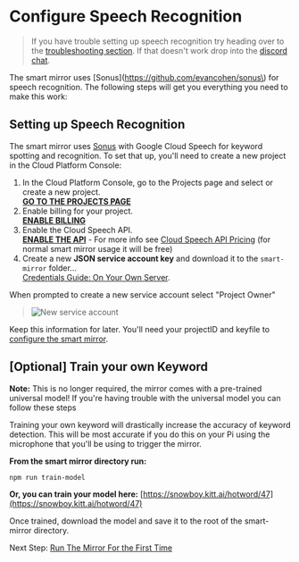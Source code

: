 # Configure Speech Recognition

> If you have trouble setting up speech recognition try heading over to the [troubleshooting section](troubleshooting.md). If that doesn't work drop into the [discord chat](https://discord.gg/JDnHaZH).

The smart mirror uses \[Sonus\]\(https://github.com/evancohen/sonus\) for speech recognition. The following steps will get you everything you need to make this work:

## Setting up Speech Recognition

The smart mirror uses [Sonus](https://github.com/evancohen/sonus) with Google Cloud Speech for keyword spotting and recognition. To set that up, you'll need to create a new project in the Cloud Platform Console:

1. In the Cloud Platform Console, go to the Projects page and select or create a new project.  
   [**GO TO THE PROJECTS PAGE**](https://console.cloud.google.com/project)
2. Enable billing for your project.  
   [**ENABLE BILLING**](https://support.google.com/cloud/answer/6293499#enable-billing)
3. Enable the Cloud Speech API.  
   [**ENABLE THE API**](https://console.cloud.google.com/flows/enableapi?apiid=speech.googleapis.com) - For more info see [Cloud Speech API Pricing](https://cloud.google.com/speech/#cloud-speech-api-pricing) \(for normal smart mirror usage it will be  free\)
4. Create a new **JSON service account key** and download it to the `smart-mirror` folder...  
   [Credentials Guide: On Your Own Server](https://googlecloudplatform.github.io/google-cloud-node/#/docs/google-cloud/0.42.2/guides/authentication#onyourownserver).

When prompted to create a new service account select "Project Owner"

> ![New service account](new-service-account.png)

Keep this information for later. You'll need your projectID and keyfile to [configure the smart mirror](configure_the_mirror.md#speech).

## \[Optional\] Train your own Keyword

**Note:** This is no longer required, the mirror comes with a pre-trained universal model! If you're having trouble with the universal model you can follow these steps

Training your own keyword will drastically increase the accuracy of keyword detection. This will be most accurate if you do this on your Pi using the microphone that you'll be using to trigger the mirror.

**From the smart mirror directory run:**

```
npm run train-model
```

**Or, you can train your model here:** [https://snowboy.kitt.ai/hotword/47](https://snowboy.kitt.ai/hotword/47)

Once trained, download the model and save it to the root of the smart-mirror directory.

Next Step: [Run The Mirror For the First Time](/first_time_running_smart_mirror.md)


